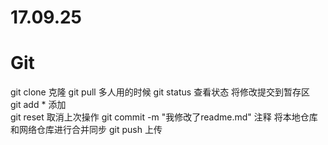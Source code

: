 # 17.09.25

# Git

   git clone   克隆
   git pull    多人用的时候
   git status  查看状态
   将修改提交到暂存区    
   git add *    添加                             
   git reset    取消上次操作
   git commit -m "我修改了readme.md"   注释
将本地仓库和网络仓库进行合并同步
   git push    上传

